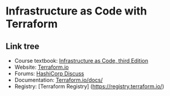 # Infrastructure as Code with Terraform

## Link tree
- Course textbook: [Infrastructure as Code, third Edition](https://www.oreilly.com/library/view/infrastructure-as-code/9781098150341/)
- Website: [Terraform.io](https://www.terraform.io)
- Forums: [HashiCorp Discuss](https://discuss.hashicorp.com/c/terraform-core)
- Documentation: [Terraform.io/docs/](https://www.terraform.io/docs/)
- Registry: [Terraform Registry] (https://registry.terraform.io/)